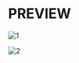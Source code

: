 # PREVIEW

![1](https://github.com/aakif100/whatsapp-chat-analyser-ML-project-/assets/137098447/85f6b925-4b25-4348-af4a-1fb799b04228)



![2](https://github.com/aakif100/whatsapp-chat-analyser-ML-project-/assets/137098447/5b6e1275-9f1b-42f4-86ec-965bfb0483a0)
